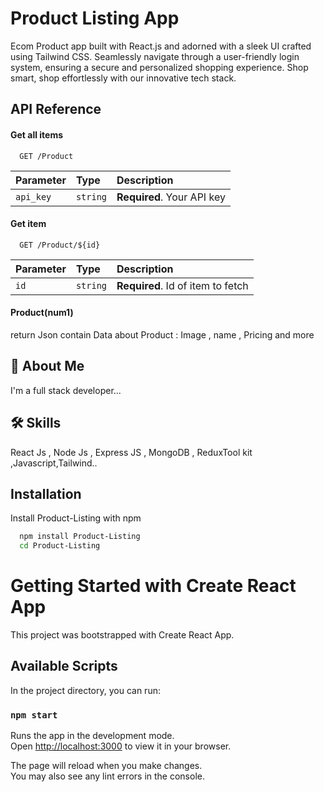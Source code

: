 
# Product Listing App

Ecom Product app built with React.js and adorned with a sleek UI crafted using Tailwind CSS. Seamlessly navigate through a user-friendly login system, ensuring a secure and personalized shopping experience. Shop smart, shop effortlessly with our innovative tech stack.

## API Reference

#### Get all items

```http
  GET /Product
```

| Parameter | Type     | Description                |
| :-------- | :------- | :------------------------- |
| `api_key` | `string` | **Required**. Your API key |

#### Get item

```http
  GET /Product/${id}
```

| Parameter | Type     | Description                       |
| :-------- | :------- | :-------------------------------- |
| `id`      | `string` | **Required**. Id of item to fetch |

#### Product(num1)
return Json contain Data about Product : Image , name , Pricing and more




## 🚀 About Me
I'm a full stack developer...


## 🛠 Skills
React Js , Node Js , Express JS , MongoDB , ReduxTool kit ,Javascript,Tailwind..


## Installation

Install Product-Listing with npm

```bash
  npm install Product-Listing
  cd Product-Listing
```
    



# Getting Started with Create React App

This project was bootstrapped with Create React App.

## Available Scripts

In the project directory, you can run:

### `npm start`

Runs the app in the development mode.\
Open [http://localhost:3000](http://localhost:3000) to view it in your browser.

The page will reload when you make changes.\
You may also see any lint errors in the console.
